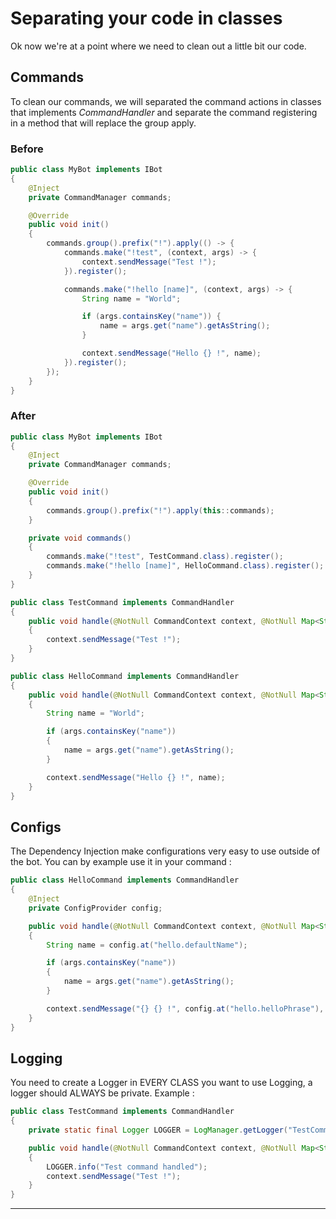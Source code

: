 # Separating your code in classes

Ok now we're at a point where we need to clean out a little bit our code.

## Commands

To clean our commands, we will separated the command actions in classes that implements _CommandHandler_ and separate the command registering in a method that will replace the group apply.

### Before

```java
public class MyBot implements IBot
{
    @Inject
    private CommandManager commands;

    @Override
    public void init()
    {
        commands.group().prefix("!").apply(() -> {
            commands.make("!test", (context, args) -> {
                context.sendMessage("Test !");
            }).register();

            commands.make("!hello [name]", (context, args) -> {
                String name = "World";

                if (args.containsKey("name")) {
                    name = args.get("name").getAsString();
                }

                context.sendMessage("Hello {} !", name);
            }).register();
        });
    }
}
```

### After

```java
public class MyBot implements IBot
{
    @Inject
    private CommandManager commands;

    @Override
    public void init()
    {
        commands.group().prefix("!").apply(this::commands);
    }

    private void commands()
    {
        commands.make("!test", TestCommand.class).register();
        commands.make("!hello [name]", HelloCommand.class).register();    
    }
}

public class TestCommand implements CommandHandler
{
    public void handle(@NotNull CommandContext context, @NotNull Map<String, SuppliedArgument> args) throws Exception
    {
        context.sendMessage("Test !");
    }
}

public class HelloCommand implements CommandHandler
{
    public void handle(@NotNull CommandContext context, @NotNull Map<String, SuppliedArgument> args) throws Exception
    {
        String name = "World";

        if (args.containsKey("name"))
        {
            name = args.get("name").getAsString();
        }

        context.sendMessage("Hello {} !", name);
    }
}
```

## Configs

The Dependency Injection make configurations very easy to use outside of the bot. You can by example use it in your command :

```java
public class HelloCommand implements CommandHandler
{
    @Inject
    private ConfigProvider config;

    public void handle(@NotNull CommandContext context, @NotNull Map<String, SuppliedArgument> args) throws Exception
    {
        String name = config.at("hello.defaultName");

        if (args.containsKey("name"))
        {
            name = args.get("name").getAsString();
        }

        context.sendMessage("{} {} !", config.at("hello.helloPhrase"), name);
    }
}
```

## Logging

You need to create a Logger in EVERY CLASS you want to use Logging, a logger should ALWAYS be private. Example :

```java
public class TestCommand implements CommandHandler
{
    private static final Logger LOGGER = LogManager.getLogger("TestCommand");

    public void handle(@NotNull CommandContext context, @NotNull Map<String, SuppliedArgument> args) throws Exception
    {
        LOGGER.info("Test command handled");
        context.sendMessage("Test !");
    }
}
```

---



